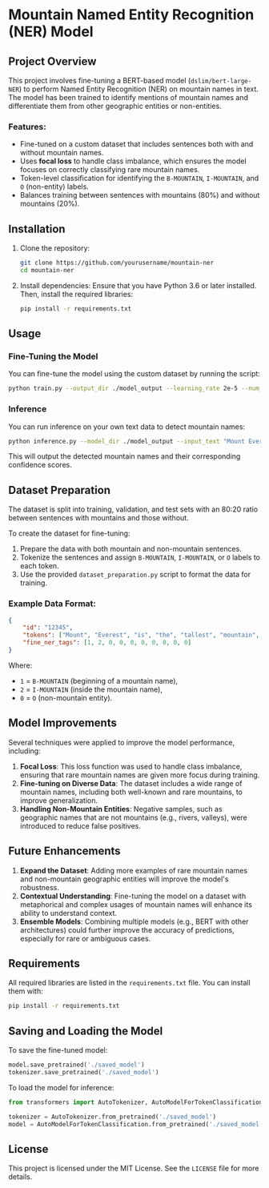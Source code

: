 # Mountain Named Entity Recognition (NER) Model

## Project Overview
This project involves fine-tuning a BERT-based model (`dslim/bert-large-NER`) to perform Named Entity Recognition (NER) on mountain names in text. The model has been trained to identify mentions of mountain names and differentiate them from other geographic entities or non-entities.

### Features:
- Fine-tuned on a custom dataset that includes sentences both with and without mountain names.
- Uses **focal loss** to handle class imbalance, which ensures the model focuses on correctly classifying rare mountain names.
- Token-level classification for identifying the `B-MOUNTAIN`, `I-MOUNTAIN`, and `O` (non-entity) labels.
- Balances training between sentences with mountains (80%) and without mountains (20%).

## Installation
1. Clone the repository:
    ```bash
    git clone https://github.com/yourusername/mountain-ner
    cd mountain-ner
    ```
2. Install dependencies: Ensure that you have Python 3.6 or later installed. Then, install the required libraries:
    ```bash
    pip install -r requirements.txt
    ```

## Usage

### Fine-Tuning the Model
You can fine-tune the model using the custom dataset by running the script:
```bash
python train.py --output_dir ./model_output --learning_rate 2e-5 --num_train_epochs 5
```

### Inference
You can run inference on your own text data to detect mountain names:
```bash
python inference.py --model_dir ./model_output --input_text "Mount Everest is the tallest mountain in the world."
```


This will output the detected mountain names and their corresponding confidence scores.

## Dataset Preparation
The dataset is split into training, validation, and test sets with an 80:20 ratio between sentences with mountains and those without.

To create the dataset for fine-tuning:
1. Prepare the data with both mountain and non-mountain sentences.
2. Tokenize the sentences and assign `B-MOUNTAIN`, `I-MOUNTAIN`, or `O` labels to each token.
3. Use the provided `dataset_preparation.py` script to format the data for training.

### Example Data Format:
```json
{
    "id": "12345",
    "tokens": ["Mount", "Everest", "is", "the", "tallest", "mountain", "in", "the", "world", "."],
    "fine_ner_tags": [1, 2, 0, 0, 0, 0, 0, 0, 0, 0]
}
```


Where:
- `1` = `B-MOUNTAIN` (beginning of a mountain name),
- `2` = `I-MOUNTAIN` (inside the mountain name),
- `0` = `O` (non-mountain entity).

## Model Improvements
Several techniques were applied to improve the model performance, including:
1. **Focal Loss**: This loss function was used to handle class imbalance, ensuring that rare mountain names are given more focus during training.
2. **Fine-tuning on Diverse Data**: The dataset includes a wide range of mountain names, including both well-known and rare mountains, to improve generalization.
3. **Handling Non-Mountain Entities**: Negative samples, such as geographic names that are not mountains (e.g., rivers, valleys), were introduced to reduce false positives.

## Future Enhancements
1. **Expand the Dataset**: Adding more examples of rare mountain names and non-mountain geographic entities will improve the model's robustness.
2. **Contextual Understanding**: Fine-tuning the model on a dataset with metaphorical and complex usages of mountain names will enhance its ability to understand context.
3. **Ensemble Models**: Combining multiple models (e.g., BERT with other architectures) could further improve the accuracy of predictions, especially for rare or ambiguous cases.

## Requirements
All required libraries are listed in the `requirements.txt` file. You can install them with:
```bash
pip install -r requirements.txt
```

## Saving and Loading the Model
To save the fine-tuned model:
```python
model.save_pretrained('./saved_model')
tokenizer.save_pretrained('./saved_model')
```

To load the model for inference:

```python
from transformers import AutoTokenizer, AutoModelForTokenClassification

tokenizer = AutoTokenizer.from_pretrained('./saved_model')
model = AutoModelForTokenClassification.from_pretrained('./saved_model')

```

## License
This project is licensed under the MIT License. See the `LICENSE` file for more details.





